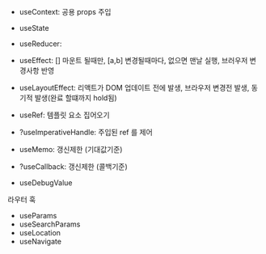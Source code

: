 
- useContext: 공용 props 주입

- useState
- useReducer:

- useEffect: [] 마운트 될때만, [a,b] 변경될때마다, 없으면 맨날 실행, 브러우저 변경사항 반영
- useLayoutEffect: 리액트가 DOM 업데이트 전에 발생, 브라우저 변경전 발생, 동기적 발생(완료 할떄까지 hold됨)

- useRef: 템플릿 요소 집어오기
- ?useImperativeHandle: 주입된 ref 를 제어

- useMemo: 갱신제한 (기대값기준)
- ?useCallback: 갱신제한 (콜백기준)

- useDebugValue


라우터 훅

<Link />
<NavLink />
<Navigate />

- useParams
- useSearchParams
- useLocation
- useNavigate